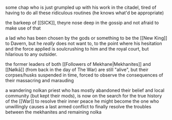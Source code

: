 some chap who is just grumpled up with his work in the citadel, tired of having to do all these ridiculous routines (he knows what'd be appropriate)

the barkeep of [[SICK]], theyre nose deep in the gossip and not afraid to make use of that 

a lad who has been chosen by the gods or something to be the [[New King]] to Davern, but he *really* does not want to, to the point where his hesitation and the force applied is soulcrushing to him and the royal court, but hilarious to any outsider.

the former leaders of both [[Followers of Mekhane|Mekhanites]] and [[Nølkā]] (from back in the day of The War) are still "alive", but their corpses/husks suspended in time, forced to observe the consequences of their massacring and marauding

a wandering nolkan priest who has mostly abandoned their belief and local community (but kept their mods), is now on the search for the true history of the [[War]] to resolve their inner peace
he might become the one who unwillingly causes a last armed conflict to finally resolve the troubles between the mekhanites and remaining nolka
